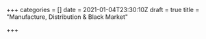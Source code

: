 +++
categories = []
date = 2021-01-04T23:30:10Z
draft = true
title = "Manufacture, Distribution & Black Market"

+++
